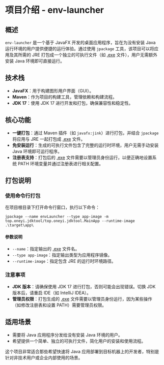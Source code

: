 # 项目介绍 - env-launcher

## 概述
`env-launcher` 是一个基于 JavaFX 开发的桌面应用程序，旨在为没有安装 Java 运行环境的用户提供便捷的运行体验。通过使用 `jpackage` 工具，该项目可以将应用及其所需的 JRE 打包成一个独立的可执行文件（如 [.exe](file://E:\Desktop\W\TestJava\env-launcher\target\app\bin\java.exe) 文件），用户无需额外安装 Java 环境即可直接运行。

## 技术栈
- **JavaFX**：用于构建图形用户界面（GUI）。
- **Maven**：作为项目的构建工具，管理依赖和构建流程。
- **JDK 17**：使用 JDK 17 进行开发和打包，确保兼容性和稳定性。

## 核心功能
- **一键打包**：通过 Maven 插件（如 `javafx:jink`）进行打包，并结合 `jpackage` 将应用与 JRE 一起打包成 [.exe](file://E:\Desktop\W\TestJava\env-launcher\target\app\bin\java.exe) 文件。
- **免安装运行**：生成的可执行文件包含了完整的运行时环境，用户无需手动安装 Java 环境即可运行程序。
- **注册表支持**：打包后的 [.exe](file://E:\Desktop\W\TestJava\env-launcher\target\app\bin\java.exe) 文件需要以管理员身份运行，以便正确地设置系统 PATH 环境变量并通过注册表进行相关配置。

## 打包说明
### 使用命令行打包
在项目根目录下打开命令行窗口，执行以下命令：
```shell
jpackage --name envLauncher --type app-image -m top.oneyi.jdktool/top.oneyi.jdktool.MainApp --runtime-image .\target\app\
```


#### 参数说明
- `--name`：指定输出的 [.exe](file://E:\Desktop\W\TestJava\env-launcher\target\app\bin\java.exe) 文件名。
- `--type app-image`：指定输出类型为应用程序镜像。
- `--runtime-image`：指定包含 JRE 的运行时环境路径。

### 注意事项
- **JDK 版本**：请确保使用 JDK 17 进行打包，否则可能会出现错误。切换 JDK 版本后，请重启 IDE（如 IntelliJ IDEA）。
- **管理员权限**：打包生成的 [.exe](file://E:\Desktop\W\TestJava\env-launcher\target\app\bin\java.exe) 文件需要以管理员身份运行，因为某些操作（如修改注册表和设置 PATH）需要管理员权限。

## 适用场景
- 需要将 Java 应用程序分发给没有安装 Java 环境的用户。
- 希望提供一个简单、独立的可执行文件，简化用户的安装和使用流程。

这个项目非常适合那些希望快速将 Java 应用部署到目标机器上的开发者，特别是针对非技术用户或企业内部使用的场景。
